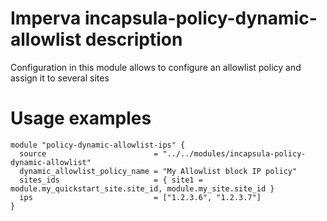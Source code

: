 # Imperva incapsula-policy-dynamic-allowlist description

Configuration in this module allows to configure an allowlist policy and assign it to several sites

# Usage examples

```hcl
module "policy-dynamic-allowlist-ips" {
  source                        = "../../modules/incapsula-policy-dynamic-allowlist"
  dynamic_allowlist_policy_name = "My Allowlist block IP policy"
  sites_ids                     = { site1 = module.my_quickstart_site.site_id, module.my_site.site_id }
  ips                           = ["1.2.3.6", "1.2.3.7"]
}
```